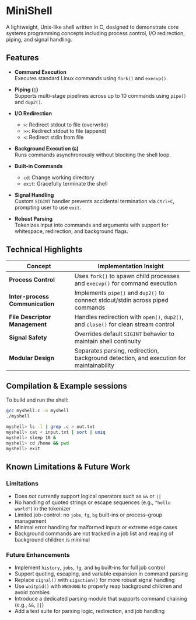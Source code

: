 <h1>MiniShell </h1>

A lightweight, Unix-like shell written in C, designed to demonstrate core systems programming concepts including process control, I/O redirection, piping, and signal handling. 

## Features

- **Command Execution**  
  Executes standard Linux commands using `fork()` and `execvp()`.

- **Piping (`|`)**  
  Supports multi-stage pipelines across up to 10 commands using `pipe()` and `dup2()`.

- **I/O Redirection**

  - `>`: Redirect stdout to file (overwrite)
  - `>>`: Redirect stdout to file (append)
  - `<`: Redirect stdin from file

- **Background Execution (`&`)**  
  Runs commands asynchronously without blocking the shell loop.

- **Built-in Commands**

  - `cd`: Change working directory
  - `exit`: Gracefully terminate the shell

- **Signal Handling**  
  Custom `SIGINT` handler prevents accidental termination via `Ctrl+C`, prompting user to use `exit`.

- **Robust Parsing**  
  Tokenizes input into commands and arguments with support for whitespace, redirection, and background flags.

## Technical Highlights

| Concept                         | Implementation Insight                                                                  |
| ------------------------------- | --------------------------------------------------------------------------------------- |
| **Process Control**             | Uses `fork()` to spawn child processes and `execvp()` for command execution             |
| **Inter-process Communication** | Implements `pipe()` and `dup2()` to connect stdout/stdin across piped commands          |
| **File Descriptor Management**  | Handles redirection with `open()`, `dup2()`, and `close()` for clean stream control     |
| **Signal Safety**               | Overrides default `SIGINT` behavior to maintain shell continuity                        |
| **Modular Design**              | Separates parsing, redirection, background detection, and execution for maintainability |


## Compilation & Example sessions

To build and run the shell:
```bash
gcc myshell.c -o myshell
./myshell

myshell> ls -l | grep .c > out.txt
myshell> cat < input.txt | sort | uniq
myshell> sleep 10 &
myshell> cd /home && pwd
myshell> exit

```

## Known Limitations & Future Work

### Limitations
- Does *not* currently support logical operators such as `&&` or `||`
- No handling of quoted strings or escape sequences (e.g., `"hello world"`) in the tokenizer
- Limited job-control: no `jobs`, `fg`, `bg` built-ins or process-group management
- Minimal error handling for malformed inputs or extreme edge cases
- Background commands are not tracked in a job list and reaping of background children is minimal

### Future Enhancements
- Implement `history`, `jobs`, `fg`, and `bg` built-ins for full job control
- Support quoting, escaping, and variable expansion in command parsing
- Replace `signal()` with `sigaction()` for more robust signal handling
- Use `waitpid()` with `WNOHANG` to properly reap background children and avoid zombies
- Introduce a dedicated parsing module that supports command chaining (e.g., `&&`, `||`)
- Add a test suite for parsing logic, redirection, and job handling

